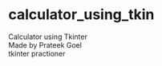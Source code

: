 # calculator_using_tkin

Calculator using Tkinter
<br>
Made by Prateek Goel
<br>
tkinter practioner
